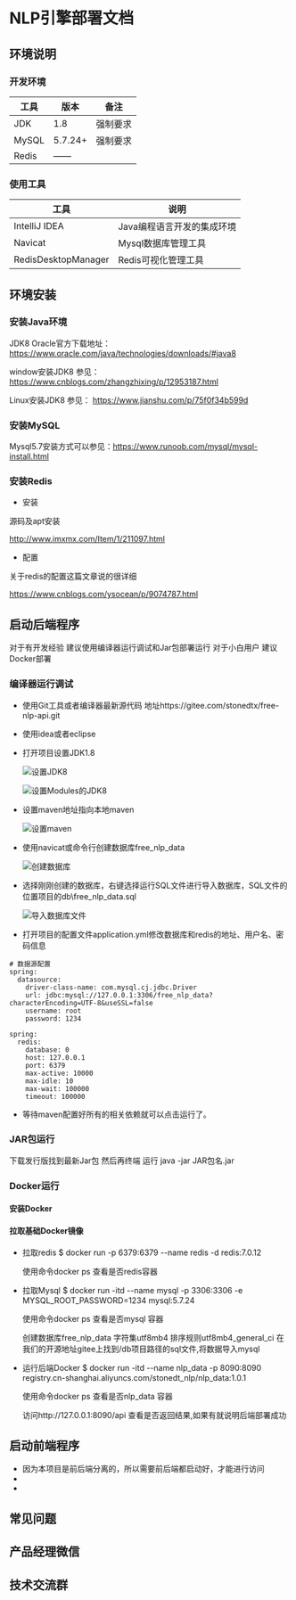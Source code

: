 # NLP引擎部署文档



## 环境说明

### 开发环境

| 工具  | 版本    | 备注     |
| ----- | ------- | -------- |
| JDK   | 1.8     | 强制要求 |
| MySQL | 5.7.24+ | 强制要求 |
| Redis | ——      |          |

### 使用工具
| 工具  | 说明 |
| ----- | ------- |
| IntelliJ IDEA   | Java编程语言开发的集成环境 |
| Navicat | Mysql数据库管理工具 |
| RedisDesktopManager | Redis可视化管理工具 |
## 环境安装

### 安装Java环境

JDK8 Oracle官方下载地址：https://www.oracle.com/java/technologies/downloads/#java8

window安装JDK8 参见： https://www.cnblogs.com/zhangzhixing/p/12953187.html

Linux安装JDK8 参见： https://www.jianshu.com/p/75f0f34b599d
### 安装MySQL
Mysql5.7安装方式可以参见：https://www.runoob.com/mysql/mysql-install.html
### 安装Redis
- 安装

源码及apt安装

http://www.imxmx.com/Item/1/211097.html

- 配置

关于redis的配置这篇文章说的很详细

https://www.cnblogs.com/ysocean/p/9074787.html
## 启动后端程序
对于有开发经验 建议使用编译器运行调试和Jar包部署运行
对于小白用户 建议Docker部署

### 编译器运行调试

- 使用Git工具或者编译器最新源代码 地址https://gitee.com/stonedtx/free-nlp-api.git

- 使用idea或者eclipse

- 打开项目设置JDK1.8

  ![设置JDK8](ProIMG/设置JDK8.png)

  ![设置Modules的JDK8](ProIMG/设置Modules的JDK8.png)

- 设置maven地址指向本地maven

  ![设置maven](ProIMG/设置maven.png)

- 使用navicat或命令行创建数据库free_nlp_data

  ![创建数据库](ProIMG/创建数据库.png)

- 选择刚刚创建的数据库，右键选择运行SQL文件进行导入数据库，SQL文件的位置项目的db\free_nlp_data.sql

  ![导入数据库文件](ProIMG/导入数据库文件.png)

- 打开项目的配置文件application.yml修改数据库和redis的地址、用户名、密码信息

```
# 数据源配置
spring:
  datasource:
    driver-class-name: com.mysql.cj.jdbc.Driver
    url: jdbc:mysql://127.0.0.1:3306/free_nlp_data?characterEncoding=UTF-8&useSSL=false
    username: root
    password: 1234
```

```
spring:
  redis:
    database: 0
    host: 127.0.0.1
    port: 6379
    max-active: 10000
    max-idle: 10
    max-wait: 100000
    timeout: 100000
```

- 等待maven配置好所有的相关依赖就可以点击运行了。



### JAR包运行

下载发行版找到最新Jar包 然后再终端 运行 java -jar JAR包名.jar

### Docker运行

#### 安装Docker

#### 拉取基础Docker镜像
- 拉取redis
  $ docker run  -p 6379:6379 --name redis -d redis:7.0.12

  使用命令docker ps 查看是否redis容器

- 拉取Mysql
  $ docker run -itd --name mysql -p 3306:3306 -e MYSQL_ROOT_PASSWORD=1234 mysql:5.7.24

  使用命令docker ps 查看是否mysql 容器

  创建数据库free_nlp_data 字符集utf8mb4 排序规则utf8mb4_general_ci
  在我们的开源地址gitee上找到/db项目路径的sql文件,将数据导入mysql

- 运行后端Docker
  $ docker run -itd --name nlp_data -p 8090:8090  registry.cn-shanghai.aliyuncs.com/stonedt_nlp/nlp_data:1.0.1

  使用命令docker ps 查看是否nlp_data 容器

  访问http://127.0.0.1:8090/api 查看是否返回结果,如果有就说明后端部署成功

## 启动前端程序
- 因为本项目是前后端分离的，所以需要前后端都启动好，才能进行访问
- 
- 
## 常见问题

## 产品经理微信
## 技术交流群